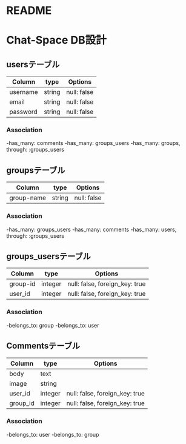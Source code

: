 # README
# Chat-Space DB設計

## usersテーブル
|Column|type|Options|
|------|----|-------|
|username|string|null: false|
|email|string|null: false|
|password|string|null: false|

### Association
-has_many: comments
-has_many: groups_users
-has_many: groups, through: :groups_users


## groupsテーブル
|Column|type|Options|
|------|----|-------|
|group-name|string|null: false|

### Association
-has_many: groups_users
-has_many: comments
-has_many: users, through: :groups_users


## groups_usersテーブル
|Column|type|Options|
|------|----|-------|
|group-id|integer|null: false, foreign_key: true|
|user_id|integer|null: false, foreign_key: true|

### Association
-belongs_to: group
-belongs_to: user


## Commentsテーブル
|Column|type|Options|
|------|----|-------|
|body|text|
|image|string|
|user_id|integer|null: false, foreign_key: true|
|group_id|integer|null: false, foreign_key: true|

### Association
-belongs_to: user
-belongs_to: group



